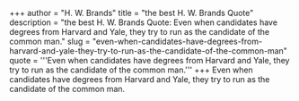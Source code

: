 +++
author = "H. W. Brands"
title = "the best H. W. Brands Quote"
description = "the best H. W. Brands Quote: Even when candidates have degrees from Harvard and Yale, they try to run as the candidate of the common man."
slug = "even-when-candidates-have-degrees-from-harvard-and-yale-they-try-to-run-as-the-candidate-of-the-common-man"
quote = '''Even when candidates have degrees from Harvard and Yale, they try to run as the candidate of the common man.'''
+++
Even when candidates have degrees from Harvard and Yale, they try to run as the candidate of the common man.
